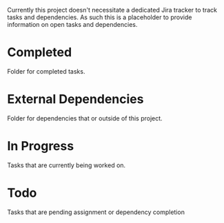 Currently this project doesn't necessitate a dedicated Jira tracker to track tasks and dependencies. As such this is a placeholder to provide information on open tasks and dependencies.
# Completed
Folder for completed tasks.
# External Dependencies
Folder for dependencies that or outside of this project.
# In Progress
Tasks that are currently being worked on.
# Todo
Tasks that are pending assignment or dependency completion